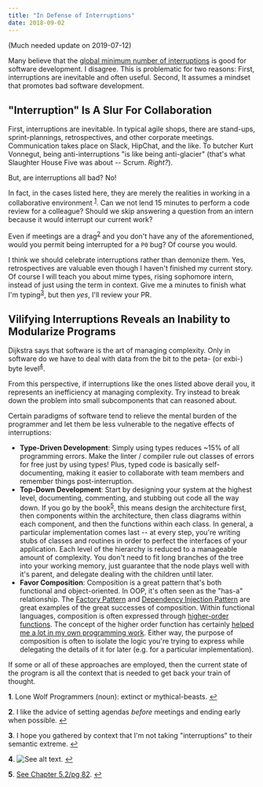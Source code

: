 ```yaml
---
title: "In Defense of Interruptions"
date: 2018-09-02
---
```


(Much needed update on 2019-07-12)

Many believe that the [global minimum number of interruptions](https://heeris.id.au/2013/this-is-why-you-shouldnt-interrupt-a-programmer/) 
is good for software development. I disagree. This is problematic for two reasons: First, interruptions are inevitable 
and often useful. Second, It assumes a mindset that promotes bad software development. 


## "Interruption" Is A Slur For Collaboration
First, interruptions are inevitable. In typical agile shops, there are stand-ups, sprint-plannings, retrospectives, and 
other corporate meetings. Communication takes place on Slack, HipChat, and the like. To butcher Kurt Vonnegut, being 
anti-interruptions "is like being anti-glacier" (that's what Slaughter House Five was about -- Scrum. *Right?*).

But, are interruptions all bad? No!

In fact, in the cases listed here, they are merely the realities in working in a collaborative environment
<sup id="a1">[1](#f1)</sup>. Can we not lend 15 minutes to perform a code review for a colleague? Should we skip 
answering a question from an intern because it would interrupt our current work? 

Even if meetings are a drag<sup id="a2">[2](#f2)</sup> and you don't have any of the aforementioned, would you permit being 
interrupted for a `P0` bug? Of course you would. 

I think we should celebrate interruptions rather than demonize them. Yes, retrospectives are valuable even though I 
haven't finished my current story. Of course I will teach you about mime types, rising sophomore intern, instead of just
using the term in context. Give me a minutes to finish what I'm typing<sup id="a3">[3](#f3)</sup>, but then *yes*, I'll 
review your PR. 


## Vilifying Interruptions Reveals an Inability to Modularize Programs

Dijkstra says that software is the art of managing complexity. Only in software do we have to deal with data from the 
bit to the peta- (or exbi-) byte level<sup id="a4">[4](#f4)</sup>.

From this perspective, if interruptions like the ones listed above derail you, it represents an inefficiency at managing 
complexity. Try instead to break down the problem into small subcomponents that can reasoned about. 

Certain paradigms of software tend to relieve the mental burden of the programmer and let them be less vulnerable to the
negative effects of interruptions: 

- **Type-Driven Development**: Simply using types reduces ~15% of all programming errors. Make the linter / compiler rule 
out classes of errors for free just by using types! Plus, typed code is basically self-documenting, making it easier to 
collaborate with team members and remember things post-interruption.  
- **Top-Down Development**: Start by designing your system at the highest level, documenting, commenting, and stubbing 
out code all the way down. If you go by the book<sup id="a6">[5](#f5)</sup>, this means design the architecture first,
then components within the architecture, then class diagrams within each component, and then the functions within each 
class. In general, a particular implementation comes last -- at every step, you're writing stubs of classes and 
routines in order to perfect the interfaces of your application. Each level of the hierarchy is reduced to a manageable 
amount of complexity. You don't need to fit long branches of the tree into your working memory, just guarantee that 
the node plays well with it's parent, and delegate dealing with the children until later. 
- **Favor Composition**: Composition is a great pattern that's both functional and object-oriented. In OOP, it's often 
seen as the "has-a" relationship. The [Factory Pattern](https://en.wikipedia.org/wiki/Factory_method_pattern) and [Dependency Injection Pattern](https://en.wikipedia.org/wiki/Dependency_inversion_principle) are great examples of the great 
successes of composition. Within functional languages, composition is often expressed through [higher-order functions](https://en.wikipedia.org/wiki/Higher-order_function).
The concept of the higher order function has certainly [helped me a lot in my own programming work](http://alexrosengarten.com/blog/2018/07/06/higher-order-functions-on-pandas-dataframes).
Either way, the purpose of composition is often to isolate the logic you're trying to express while delegating the 
details of it for later (e.g. for a particular implementation).

If some or all of these approaches are employed, then the current state of the program is all the context that is 
needed to get back your train of thought. 



<b id="f1">1</b>. Lone Wolf Programmers (noun): extinct or mythical-beasts. [↩](#a1)

<b id="f2">2</b>. I like the advice of setting agendas *before* meetings and ending early when possible. [↩](#a2)

<b id="f3">3</b>. I hope you gathered by context that I'm not taking "interruptions" to their semantic extreme. [↩](#a3)

<b id="f4">4</b>. ![See alt text](../assets/Code-Complete-Ch-5-Complexity.png "Managing complexity is the most important technical topic in software development. In my view, it’s so important that Software’s Primary Technical Imperative has to be managing complexity.    Complexity is not a new feature of software development. Computing pioneer Edsger Dijkstra pointed out that computing is the only profession in which a single mind is obliged to span the distance from a bit to a few hundred megabytes, a ratio of 1 to 10^9, or nine orders of magnitude (Dijkstra 1989).     This gigantic ratio is staggering. Dijkstra put it this way: “Compared to that number of semantic levels, the average mathematical theory is almost flat. By evoking the need for deep conceptual hierarchies, the automatic computer confronts us with a radically new intellectual challenge that has no precedent in our history.” Of course software has become even more complex since 1989, and Dijkstra’s ratio of 1 to 10^9 could easily be more like 1 to 10^15 today. "). [↩](#a4)

<b id="f5">5</b>. [See Chapter 5.2/pg 82](http://aroma.vn/web/wp-content/uploads/2016/11/code-complete-2nd-edition-v413hav.pdf). [↩](#a5)



